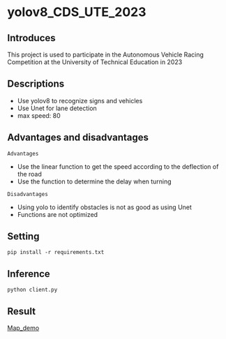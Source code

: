 # yolov8_CDS_UTE_2023
## Introduces
This project is used to participate in the Autonomous Vehicle Racing Competition at the University of Technical Education in 2023
## Descriptions
- Use yolov8 to recognize signs and vehicles
- Use Unet for lane detection
- max speed: 80
## Advantages and disadvantages
``Advantages``
- Use the linear function to get the speed according to the deflection of the road
- Use the function to determine the delay when turning

``Disadvantages``
- Using yolo to identify obstacles is not as good as using Unet
- Functions are not optimized
## Setting
``pip install -r requirements.txt``
## Inference
``python client.py``
## Result
[Map_demo](https://www.youtube.com/watch?v=bjkq4dZFzao)

